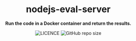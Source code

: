 <div
  align="center"
>

# nodejs-eval-server

**Run the code in a Docker container and return the results.**

![LICENCE](https://img.shields.io/github/license/InkoHX/nodejs-eval-server?label=LICENCE&style=flat-square)
![GitHub repo size](https://img.shields.io/github/repo-size/InkoHX/nodejs-eval-server)

</div>
